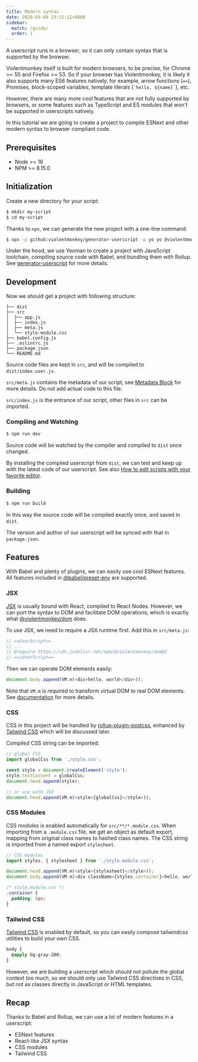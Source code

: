 ```yaml
---
title: Modern syntax
date: 2020-03-08 23:31:12+0800
sidebar:
  match: /guide/
  order: 1
---
```


A userscript runs in a browser, so it can only contain syntax that is supported by the browser.

Violentmonkey itself is built for modern browsers, to be precise, for Chrome >= 55 and Firefox >= 53. So if your browser has Violentmonkey, it is likely it also supports many ES6 features natively, for example, arrow functions (`=>`), Promises, block-scoped variables, template literals (`` `hello, ${name}` ``), etc.

However, there are many more cool features that are not fully supported by browsers, or some features such as TypeScript and ES modules that won't be supported in userscripts natively.

In this tutorial we are going to create a project to compile ESNext and other modern syntax to browser compliant code.

## Prerequisites

- Node >= 16
- NPM >= 8.15.0

## Initialization

Create a new directory for your script:

```bash
$ mkdir my-script
$ cd my-script
```

Thanks to `npx`, we can generate the new project with a one-line command:

```bash
$ npx -p github:violentmonkey/generator-userscript -p yo yo @violentmonkey/userscript
```

Under the hood, we use Yeoman to create a project with JavaScript toolchain, compiling source code with Babel, and bundling them with Rollup. See [generator-userscript](https://github.com/violentmonkey/generator-userscript) for more details.

## Development

Now we should get a project with following structure:

```text
├── dist
├── src
│  ├── app.js
│  ├── index.js
│  ├── meta.js
│  └── style.module.css
├── babel.config.js
├── .eslintrc.js
├── package.json
└── README.md
```

Source code files are kept in `src`, and will be compiled to `dist/index.user.js`.

`src/meta.js` contains the metadata of our script, see [Metadata Block](/api/metadata-block/) for more details. Do not add actual code to this file.

`src/index.js` is the entrance of our script, other files in `src` can be imported.

### Compiling and Watching

```bash
$ npm run dev
```

Source code will be watched by the compiler and compiled to `dist` once changed.

By installing the compiled userscript from `dist`, we can test and keep up with the latest code of our userscript. See also [How to edit scripts with your favorite editor](/posts/how-to-edit-scripts-with-your-favorite-editor/).

### Building

```bash
$ npm run build
```

In this way the source code will be compiled exactly once, and saved in `dist`.

The version and author of our userscript will be synced with that in `package.json`.

## Features

With Babel and plenty of plugins, we can easily use cool ESNext features. All features included in [@babel/preset-env](https://babeljs.io/docs/en/babel-preset-env) are supported.

### JSX

[JSX](https://facebook.github.io/jsx/) is usually bound with React, compiled to React Nodes. However, we can port the syntax to DOM and facilitate DOM operations, which is exactly what [@violentmonkey/dom](https://github.com/violentmonkey/vm-dom) does.

To use JSX, we need to require a JSX runtime first. Add this in `src/meta.js`:

```js {3}
// ==UserScript==
// ...
// @require https://cdn.jsdelivr.net/npm/@violentmonkey/dom@2
// ==/UserScript==
```

Then we can operate DOM elements easily:

```js
document.body.append(VM.m(<div>hello, world</div>));
```

Note that `VM.m` is required to transform virtual DOM to real DOM elements. See [documentation](https://violentmonkey.github.io/vm-dom/) for more details.

### CSS

CSS in this project will be handled by [rollup-plugin-postcss](https://github.com/egoist/rollup-plugin-postcss), enhanced by [Tailwind CSS](https://tailwindcss.com/) which will be discussed later.

Compiled CSS string can be imported:

```js
// global CSS
import globalCss from './style.css';

const style = document.createElement('style');
style.textContent = globalCss;
document.head.append(style);

// or use with JSX
document.head.append(VM.m(<style>{globalCss}</style>));
```

### CSS Modules

CSS modules is enabled automatically for `src/**/*.module.css`. When importing from a `.module.css` file, we get an object as default export, mapping from original class names to hashed class names. The CSS string is imported from a named export `stylesheet`.

```js
// CSS modules
import styles, { stylesheet } from './style.module.css';

document.head.append(VM.m(<style>{stylesheet}</style>));
document.body.append(VM.m(<div className={styles.container}>hello, world</div>));
```

```css
/* style.module.css */
.container {
  padding: 8px;
}
```

### Tailwind CSS

[Tailwind CSS](https://tailwindcss.com/) is enabled by default, so you can easily compose tailwindcss utilities to build your own CSS.

```css
body {
  @apply bg-gray-200;
}
```

However, we are building a userscript which should not pollute the global context too much, so we should only use Tailwind CSS directives in CSS, but not as classes directly in JavaScript or HTML templates.

## Recap

Thanks to Babel and Rollup, we can use a lot of modern features in a userscript:

- ESNext features
- React-like JSX syntax
- CSS modules
- Tailwind CSS
